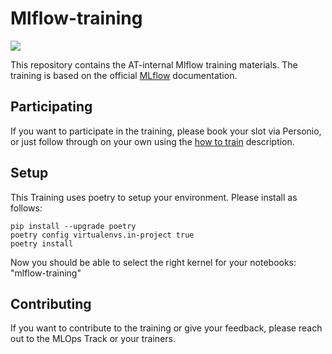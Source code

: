 # Mlflow-training

![](https://mlflow.org/docs/latest/_static/MLflow-logo-final-black.png)

This repository contains the AT-internal Mlflow training materials. The training is based on the official [MLflow](https://mlflow.org/docs/latest/index.html) documentation.

## Participating

If you want to participate in the training, please book your slot via Personio, or just follow through on your own using the [how to train](./How-to-train.md) description.

## Setup 

This Training uses poetry to setup your environment. Please install as follows: 

```shell 
pip install --upgrade poetry 
poetry config virtualenvs.in-project true
poetry install 
```

Now you should be able to select the right kernel for your notebooks: "mlflow-training"

## Contributing

If you want to contribute to the training or give your feedback, please reach out to the MLOps Track or your trainers.

